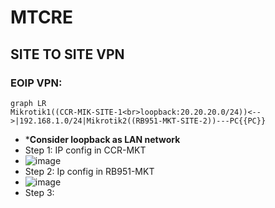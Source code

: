 # MTCRE
## SITE TO  SITE VPN
 ### EOIP VPN:
```mermaid
graph LR
Mikrotik1((CCR-MIK-SITE-1<br>loopback:20.20.20.0/24))<-->|192.168.1.0/24|Mikrotik2((RB951-MKT-SITE-2))---PC{{PC}}
```
- ***Consider loopback as LAN network**
- Step 1: IP config in CCR-MKT
- ![image](https://github.com/user-attachments/assets/8d1801df-5849-459f-9e50-bdb74b4728ee)
- Step 2: Ip config in RB951-MKT
- ![image](https://github.com/user-attachments/assets/a3870e68-902c-427e-80f1-95ae31c59820)
- Step 3: 

